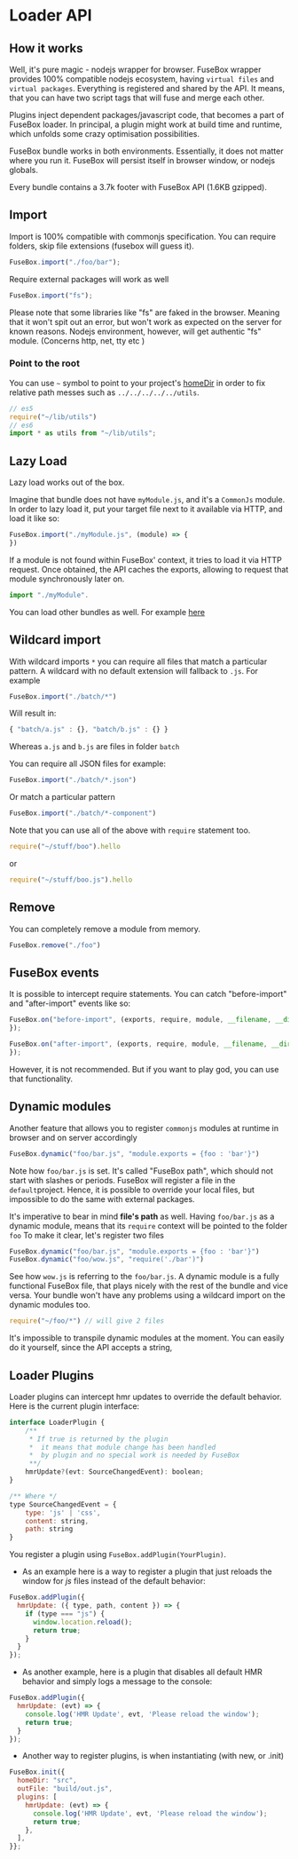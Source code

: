 # Loader API


## How it works

Well, it's pure magic - nodejs wrapper for browser. FuseBox wrapper provides 100% compatible nodejs ecosystem,  having `virtual files` and `virtual packages`. Everything is registered and shared by the API. It means, that you can have two script tags that will fuse and merge each other.

Plugins inject dependent packages/javascript code, that becomes a part of FuseBox loader. In principal, a plugin might work at build time and runtime, which unfolds some crazy optimisation possibilities.

FuseBox bundle works in both environments. Essentially, it does not matter where you run it. FuseBox will persist itself in browser window, or nodejs globals.

Every bundle contains a 3.7k footer with FuseBox API (1.6KB gzipped).  

## Import
Import is 100% compatible with commonjs specification. You can require folders, skip file extensions (fusebox will guess it).
```js
FuseBox.import("./foo/bar");
```
Require external packages will work  as well

```js
FuseBox.import("fs");
```

Please note that some libraries like "fs" are faked in the browser. Meaning that it won't spit out an error, but won't work as expected on the server for known reasons.
Nodejs environment, however, will get authentic "fs" module. (Concerns http, net, tty etc )


### Point to the root
You can use `~` symbol to point to your project's [homeDir](http://fuse-box.org/#home-directory) in order to fix relative path messes such as `../../../../../utils`.

```js
// es5
require("~/lib/utils")
// es6
import * as utils from "~/lib/utils";
```


## Lazy Load

Lazy load works out of the box.

Imagine that bundle does not have `myModule.js`, and it's a `CommonJs` module. In order to lazy load it, put your target file next to it available via HTTP, and load it like so:

```js
FuseBox.import("./myModule.js", (module) => {
})
```

If a module is not found within FuseBox' context, it tries to load it via HTTP request. Once obtained, the API caches the exports, allowing to request that module synchronously later on.

```js
import "./myModule".
```

You can load other bundles as well. For example [here](#bundle-in-a-bundle)

## Wildcard import
With wildcard imports `*` you can require all files that match a particular pattern. A wildcard with no default extension will fallback to `.js`.
For example

```js
FuseBox.import("./batch/*")
```

Will result in:

```js
{ "batch/a.js" : {}, "batch/b.js" : {} }
```

Whereas `a.js` and  `b.js` are files in folder `batch`

You can require all JSON files for example:

```js
FuseBox.import("./batch/*.json")
```

Or match a particular pattern

```js
FuseBox.import("./batch/*-component")
```

Note that you can use all of the above with `require` statement too.

```js
require("~/stuff/boo").hello
```

or

```js
require("~/stuff/boo.js").hello
```

## Remove
You can completely remove a module from memory.

```js
FuseBox.remove("./foo")
```

## FuseBox events

It is possible to intercept require statements. You can catch "before-import" and "after-import" events like so:

```js
FuseBox.on("before-import", (exports, require, module, __filename, __dirname, pkg) => {                
});

FuseBox.on("after-import", (exports, require, module, __filename, __dirname, pkg) => {                
});
```

However, it is not recommended. But if you want to play god, you can use that functionality.

## Dynamic modules

Another feature that allows you to register `commonjs` modules at runtime in browser and on server accordingly

```js
FuseBox.dynamic("foo/bar.js", "module.exports = {foo : 'bar'}")
```

Note how `foo/bar.js` is set. It's called "FuseBox path", which should not start with slashes or periods. FuseBox will register a file in the `default`project. Hence, it is possible to override your local files, but impossible to do the same with external packages.

It's imperative to bear in mind __file's path__ as well. Having `foo/bar.js` as a dynamic module, means that its `require` context will be pointed to the folder `foo`
To make it clear, let's register two files

```js
FuseBox.dynamic("foo/bar.js", "module.exports = {foo : 'bar'}")
FuseBox.dynamic("foo/wow.js", "require('./bar')")
```

See how `wow.js` is referring to the `foo/bar.js`. A dynamic module is a fully functional FuseBox file, that plays nicely with the rest of the bundle and vice versa. Your bundle won't have any problems using a wildcard import on the dynamic modules too.

```js
require("~/foo/*") // will give 2 files
```

It's impossible to transpile dynamic modules at the moment. You can easily do it yourself, since the API accepts a string,



## Loader Plugins
Loader plugins can intercept hmr updates to override the default behavior. Here is the current plugin interface:

```js
interface LoaderPlugin {
    /**
     * If true is returned by the plugin
     *  it means that module change has been handled
     *  by plugin and no special work is needed by FuseBox
     **/
    hmrUpdate?(evt: SourceChangedEvent): boolean;
}

/** Where */
type SourceChangedEvent = {
    type: 'js' | 'css',
    content: string,
    path: string
}
```

You register a plugin using `FuseBox.addPlugin(YourPlugin)`.

* As an example here is a way to register a plugin that just reloads the window for *js* files instead of the default behavior:

```js
FuseBox.addPlugin({
  hmrUpdate: ({ type, path, content }) => {
    if (type === "js") {
      window.location.reload();
      return true;
    }
  }
});
```

* As another example, here is a plugin that disables all default HMR behavior and simply logs a message to the console:

```js
FuseBox.addPlugin({
  hmrUpdate: (evt) => {
    console.log('HMR Update', evt, 'Please reload the window');
    return true;
  }
});
```

* Another way to register plugins, is when instantiating (with new, or .init)
```js
FuseBox.init({
  homeDir: "src",
  outFile: "build/out.js",
  plugins: [
    hmrUpdate: (evt) => {
      console.log('HMR Update', evt, 'Please reload the window');
      return true;
    },
  ],
}};
```
